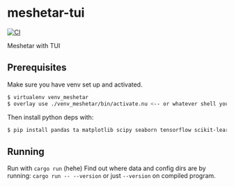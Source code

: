 # meshetar-tui

[![CI](https://github.com//meshetar-tui/workflows/CI/badge.svg)](https://github.com//meshetar-tui/actions)

Meshetar with TUI

## Prerequisites

Make sure you have venv set up and activated.

```sh
$ virtualenv venv_meshetar
$ overlay use ./venv_meshetar/bin/activate.nu <-- or whatever shell you use
```

Then install python deps with:

```sh
$ pip install pandas ta matplotlib scipy seaborn tensorflow scikit-learn
```

## Running

Run with `cargo run` (hehe)
Find out where data and config dirs are by running: `cargo run -- --version` or just `--version` on compiled program.
